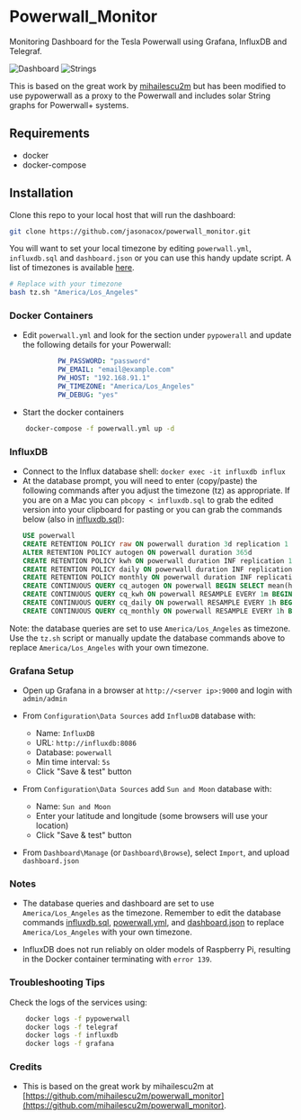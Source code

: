# Powerwall_Monitor
Monitoring Dashboard for the Tesla Powerwall using Grafana, InfluxDB and Telegraf.

![Dashboard](https://user-images.githubusercontent.com/836718/144769680-78b8abf4-4336-4672-9483-896b0476ec44.png)
![Strings](https://user-images.githubusercontent.com/836718/146310511-7863e4bb-7e43-40b9-9790-65c1d6ce24ba.png)

This is based on the great work by [mihailescu2m](https://github.com/mihailescu2m/powerwall_monitor) but has been modified to use pypowerwall as a proxy to the Powerwall and includes solar String graphs for Powerwall+ systems.

## Requirements
* docker
* docker-compose

## Installation

Clone this repo to your local host that will run the dashboard:

```bash
git clone https://github.com/jasonacox/powerwall_monitor.git
```

You will want to set your local timezone by editing `powerwall.yml`, `influxdb.sql` and `dashboard.json` or you can use this handy update script.  A list of timezones is available [here](https://en.wikipedia.org/wiki/List_of_tz_database_time_zones).

```bash
# Replace with your timezone
bash tz.sh "America/Los_Angeles"
```

### Docker Containers

* Edit `powerwall.yml` and look for the section under `pypowerall` and update the following details for your Powerwall:
```yml
            PW_PASSWORD: "password"
            PW_EMAIL: "email@example.com"
            PW_HOST: "192.168.91.1"
            PW_TIMEZONE: "America/Los_Angeles"
			PW_DEBUG: "yes"

```

* Start the docker containers

```bash
	docker-compose -f powerwall.yml up -d
```

### InfluxDB

* Connect to the Influx database shell: `docker exec -it influxdb influx`
* At the database prompt, you will need to enter (copy/paste) the following commands after you adjust the timezone (tz) as appropriate.  If you are on a Mac you can `pbcopy < influxdb.sql` to grab the edited version into your clipboard for pasting or you can grab the commands below (also in [influxdb.sql](influxdb.sql)):
	```sql
	USE powerwall
	CREATE RETENTION POLICY raw ON powerwall duration 3d replication 1
	ALTER RETENTION POLICY autogen ON powerwall duration 365d
	CREATE RETENTION POLICY kwh ON powerwall duration INF replication 1
	CREATE RETENTION POLICY daily ON powerwall duration INF replication 1
	CREATE RETENTION POLICY monthly ON powerwall duration INF replication 1
	CREATE CONTINUOUS QUERY cq_autogen ON powerwall BEGIN SELECT mean(home) AS home, mean(solar) AS solar, mean(from_pw) AS from_pw, mean(to_pw) AS to_pw, mean(from_grid) AS from_grid, mean(to_grid) AS to_grid, last(percentage) AS percentage INTO powerwall.autogen.:MEASUREMENT FROM (SELECT load_instant_power AS home, solar_instant_power AS solar, abs((1+battery_instant_power/abs(battery_instant_power))*battery_instant_power/2) AS from_pw, abs((1-battery_instant_power/abs(battery_instant_power))*battery_instant_power/2) AS to_pw, abs((1+site_instant_power/abs(site_instant_power))*site_instant_power/2) AS from_grid, abs((1-site_instant_power/abs(site_instant_power))*site_instant_power/2) AS to_grid, percentage FROM raw.http) GROUP BY time(1m), month, year fill(linear) END
	CREATE CONTINUOUS QUERY cq_kwh ON powerwall RESAMPLE EVERY 1m BEGIN SELECT integral(home)/1000/3600 AS home, integral(solar)/1000/3600 AS solar, integral(from_pw)/1000/3600 AS from_pw, integral(to_pw)/1000/3600 AS to_pw, integral(from_grid)/1000/3600 AS from_grid, integral(to_grid)/1000/3600 AS to_grid INTO powerwall.kwh.:MEASUREMENT FROM autogen.http GROUP BY time(1h), month, year tz('America/Los_Angeles') END
	CREATE CONTINUOUS QUERY cq_daily ON powerwall RESAMPLE EVERY 1h BEGIN SELECT sum(home) AS home, sum(solar) AS solar, sum(from_pw) AS from_pw, sum(to_pw) AS to_pw, sum(from_grid) AS from_grid, sum(to_grid) AS to_grid INTO powerwall.daily.:MEASUREMENT FROM powerwall.kwh.http GROUP BY time(1d), month, year tz('America/Los_Angeles') END 
	CREATE CONTINUOUS QUERY cq_monthly ON powerwall RESAMPLE EVERY 1h BEGIN SELECT sum(home) AS home, sum(solar) AS solar, sum(from_pw) AS from_pw, sum(to_pw) AS to_pw, sum(from_grid) AS from_grid, sum(to_grid) AS to_grid INTO powerwall.monthly.:MEASUREMENT FROM powerwall.daily.http GROUP BY time(365d), month, year END
	```

Note: the database queries are set to use `America/Los_Angeles` as timezone. Use the `tz.sh` script or manually update the database commands above to replace `America/Los_Angeles` with your own timezone.

### Grafana Setup

* Open up Grafana in a browser at `http://<server ip>:9000` and login with `admin/admin`

* From `Configuration\Data Sources` add `InfluxDB` database with:
  - Name: `InfluxDB`
  - URL: `http://influxdb:8086`
  - Database: `powerwall`
  - Min time interval: `5s`
  - Click "Save & test" button

* From `Configuration\Data Sources` add `Sun and Moon` database with:
  - Name: `Sun and Moon`
  - Enter your latitude and longitude (some browsers will use your location)
  - Click "Save & test" button

* From `Dashboard\Manage` (or `Dashboard\Browse`), select `Import`, and upload `dashboard.json`

### Notes

* The database queries and dashboard are set to use `America/Los_Angeles` as the timezone. Remember to edit the database commands [influxdb.sql](influxdb.sql), [powerwall.yml](powerwall.yml), and [dashboard.json](dashboard.json) to replace `America/Los_Angeles` with your own timezone.

* InfluxDB does not run reliably on older models of Raspberry Pi, resulting in the Docker container terminating with `error 139`.  

### Troubleshooting Tips

Check the logs of the services using:
```bash
	docker logs -f pypowerwall
	docker logs -f telegraf
	docker logs -f influxdb
	docker logs -f grafana
```

### Credits

* This is based on the great work by mihailescu2m at [https://github.com/mihailescu2m/powerwall_monitor](https://github.com/mihailescu2m/powerwall_monitor).

